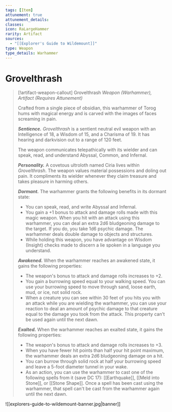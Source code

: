 ```yaml
---
tags: [Item]
attunement: true
attunement_details: 
classes: 
icon: RaLargeHammer
rarity: Artifact
sources:
  - "[[Explorer's Guide to Wildemount]]"
type: Weapon
type_details: Warhammer
---
```

# Grovelthrash
>[!artifact-weapon-callout] Grovelthrash
>*Weapon (Warhammer), Artifact (Requires Attunement)*
>
>Crafted from a single piece of obsidian, this warhammer of Torog hums with magical energy and is carved with the images of faces screaming in pain.
>
>***Sentience.*** *Grovelthrash* is a sentient neutral evil weapon with an Intelligence of 18, a Wisdom of 15, and a Charisma of 19. It has hearing and darkvision out to a range of 120 feet.
>
>The weapon communicates telepathically with its wielder and can speak, read, and understand Abyssal, Common, and Infernal.
>
>***Personality.*** A covetous ultroloth named Ciria lives within *Grovelthrash*. The weapon values material possessions and doling out pain. It compliments its wielder whenever they claim treasure and takes pleasure in harming others.
>
>***Dormant.*** The warhammer grants the following benefits in its dormant state:
>
>* You can speak, read, and write Abyssal and Infernal.
>* You gain a +1 bonus to attack and damage rolls made with this magic weapon. When you hit with an attack using this warhammer, you can deal an extra 2d6 bludgeoning damage to the target. If you do, you take 1d6 psychic damage. The warhammer deals double damage to objects and structures.
>* While holding this weapon, you have advantage on Wisdom (Insight) checks made to discern a lie spoken in a language you understand.
>
>***Awakened.*** When the warhammer reaches an awakened state, it gains the following properties:
>
>* The weapon's bonus to attack and damage rolls increases to +2.
>* You gain a burrowing speed equal to your walking speed. You can use your burrowing speed to move through sand, loose earth, mud, or ice, not solid rock.
>* When a creature you can see within 30 feet of you hits you with an attack while you are wielding the warhammer, you can use your reaction to deal an amount of psychic damage to that creature equal to the damage you took from the attack. This property can't be used again until the next dawn.
>
>***Exalted.*** When the warhammer reaches an exalted state, it gains the following properties:
>
>* The weapon's bonus to attack and damage rolls increases to +3.
>* When you have fewer hit points than half your hit point maximum, the warhammer deals an extra 2d6 bludgeoning damage on a hit.
>* You can burrow through solid rock at half your burrowing speed and leave a 5-foot diameter tunnel in your wake.
>* As an action, you can use the warhammer to cast one of the following spells from it (save DC 17): [[Earthquake]], [[Meld into Stone]], or [[Stone Shape]]. Once a spell has been cast using the warhammer, that spell can't be cast from the warhammer again until the next dawn.

![[explorers-guide-to-wildemount-banner.jpg|banner]]
